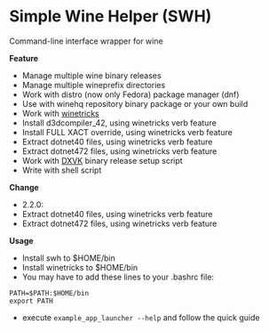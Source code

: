 # Simple Wine Helper (SWH)

 Command-line interface wrapper for wine

 **Feature**
* Manage multiple wine binary releases
* Manage multiple wineprefix directories
* Work with distro (now only Fedora) package manager (dnf)
* Use with winehq repository binary package or your own build
* Work with [winetricks](https://wiki.winehq.org/Winetricks)
* Install d3dcompiler_42, using winetricks verb feature
* Install FULL XACT override, using winetricks verb feature
* Extract dotnet40 files, using winetricks verb feature
* Extract dotnet472 files, using winetricks verb feature
* Work with [DXVK](https://github.com/doitsujin/dxvk) binary release setup script
* Write with shell script

 **Change**
* 2.2.0:
* Extract dotnet40 files, using winetricks verb feature
* Extract dotnet472 files, using winetricks verb feature

 **Usage**
 
* Install swh to $HOME/bin
* Install winetricks to $HOME/bin
* You may have to add these lines to your .bashrc file:
```
PATH=$PATH:$HOME/bin
export PATH
```
* execute `example_app_launcher --help` and follow the quick guide
